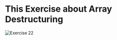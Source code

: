 <h1> This Exercise about Array Destructuring</h1>


![Exercise 22](https://github.com/azzatosma/dugsiiye-js-exercises/blob/main/assets/jsexe22.jpg)

